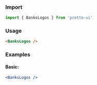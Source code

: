 ### Import
```js static
import { BanksLogos } from 'pretto-ui'
```

### Usage
```html
<BanksLogos />
```

### Examples
#### Basic:
```jsx
<BanksLogos />
```
